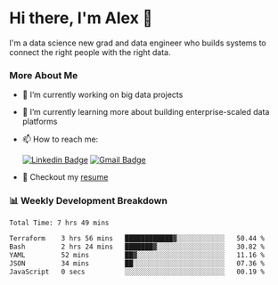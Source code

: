 # Hi there, I'm Alex  👋

I'm a data science new grad and data engineer who builds systems to connect the right people with the right data. 

### More About Me

- 🔭 I’m currently working on big data projects
- 🌱 I’m currently learning more about building enterprise-scaled data platforms
- 📫 How to reach me:

  [![Linkedin Badge](https://img.shields.io/badge/LinkedIn-0077B5?style=for-the-badge&logo=linkedin&logoColor=white)](https://www.linkedin.com/in/alex-chen-112523chen/) [![Gmail Badge](https://img.shields.io/badge/Gmail-D14836?style=for-the-badge&logo=gmail&logoColor=white)](mailto:itsalexchen@gmail.com)
- 📝 Checkout my [resume](https://itsalexchen.vercel.app/AlexChenResume.pdf)



### 📊 Weekly Development Breakdown
<!--START_SECTION:waka-->

```txt
Total Time: 7 hrs 49 mins

Terraform    3 hrs 56 mins   ████████████▓░░░░░░░░░░░░   50.44 %
Bash         2 hrs 24 mins   ███████▓░░░░░░░░░░░░░░░░░   30.82 %
YAML         52 mins         ██▓░░░░░░░░░░░░░░░░░░░░░░   11.16 %
JSON         34 mins         ██░░░░░░░░░░░░░░░░░░░░░░░   07.36 %
JavaScript   0 secs          ░░░░░░░░░░░░░░░░░░░░░░░░░   00.19 %
```

<!--END_SECTION:waka-->
